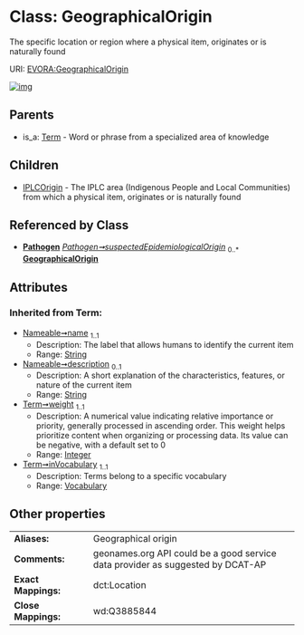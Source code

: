 
# Class: GeographicalOrigin

The specific location or region where a physical item, originates or is naturally found

URI: [EVORA:GeographicalOrigin](https://evora-project.eu/GeographicalOrigin)


[![img](https://yuml.me/diagram/nofunky;dir:TB/class/[Vocabulary],[Term],[Pathogen],[IPLCOrigin],[Pathogen]++-%20suspectedEpidemiologicalOrigin%200..*>[GeographicalOrigin&#124;weight(i):integer;name(i):string;description(i):string%20%3F],[GeographicalOrigin]^-[IPLCOrigin],[Term]^-[GeographicalOrigin])](https://yuml.me/diagram/nofunky;dir:TB/class/[Vocabulary],[Term],[Pathogen],[IPLCOrigin],[Pathogen]++-%20suspectedEpidemiologicalOrigin%200..*>[GeographicalOrigin&#124;weight(i):integer;name(i):string;description(i):string%20%3F],[GeographicalOrigin]^-[IPLCOrigin],[Term]^-[GeographicalOrigin])

## Parents

 *  is_a: [Term](Term.md) - Word or phrase from a specialized area of knowledge

## Children

 * [IPLCOrigin](IPLCOrigin.md) - The IPLC area (Indigenous People and Local Communities) from which a physical item, originates or is naturally found

## Referenced by Class

 *  **[Pathogen](Pathogen.md)** *[Pathogen➞suspectedEpidemiologicalOrigin](Pathogen_suspectedEpidemiologicalOrigin.md)*  <sub>0..\*</sub>  **[GeographicalOrigin](GeographicalOrigin.md)**

## Attributes


### Inherited from Term:

 * [Nameable➞name](Nameable_name.md)  <sub>1..1</sub>
     * Description: The label that allows humans to identify the current item
     * Range: [String](types/String.md)
 * [Nameable➞description](Nameable_description.md)  <sub>0..1</sub>
     * Description: A short explanation of the characteristics, features, or nature of the current item
     * Range: [String](types/String.md)
 * [Term➞weight](Term_weight.md)  <sub>1..1</sub>
     * Description: A numerical value indicating relative importance or priority, generally processed in ascending order. This weight helps prioritize content when organizing or processing data. Its value can be negative, with a default set to 0
     * Range: [Integer](types/Integer.md)
 * [Term➞inVocabulary](Term_inVocabulary.md)  <sub>1..1</sub>
     * Description: Terms belong to a specific vocabulary
     * Range: [Vocabulary](Vocabulary.md)

## Other properties

|  |  |  |
| --- | --- | --- |
| **Aliases:** | | Geographical origin |
| **Comments:** | | geonames.org API could be a good service data provider as suggested by DCAT-AP |
| **Exact Mappings:** | | dct:Location |
| **Close Mappings:** | | wd:Q3885844 |